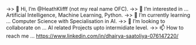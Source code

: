 ->> 👋 Hi, I’m @HeathKlifff (not my real name OFC).
->> 👀 I’m interested in ... Artificial Intelligence, Machine Learning, Python.
->> 🌱 I’m currently learning ... Computer Science with Specialisation in AI.
->> 💞️ I’m looking to collaborate on ... AI related Projects upto intermidiate level.
->> 📫 How to reach me ... https://www.linkedin.com/in/dhairya-saatoliya-076147220/

<!---
HeathKlifff/HeathKlifff is a ✨ special ✨ repository because its `README.md` (this file) appears on your GitHub profile.
You can click the Preview link to take a look at your changes.
--->
